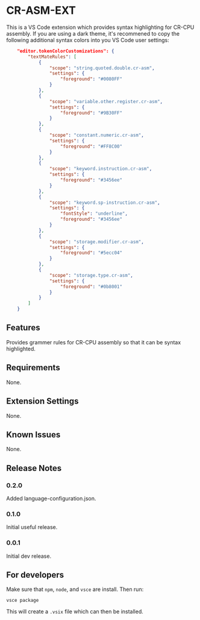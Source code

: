 # CR-ASM-EXT

This is a VS Code extension which provides syntax highlighting for CR-CPU assembly. If you are using a dark theme, it's recommened to copy the following additional syntax colors into you VS Code user settings:

```json
    "editor.tokenColorCustomizations": {
        "textMateRules": [
            {
                "scope": "string.quoted.double.cr-asm",
                "settings": {
                    "foreground": "#0080FF"
                }
            },
            {
                "scope": "variable.other.register.cr-asm",
                "settings": {
                    "foreground": "#9B30FF"
                }
            },
            {
                "scope": "constant.numeric.cr-asm",
                "settings": {
                    "foreground": "#FF8C00"
                }
            },
            {
                "scope": "keyword.instruction.cr-asm",
                "settings": {
                    "foreground": "#3456ee"
                }
            },
            {
                "scope": "keyword.sp-instruction.cr-asm",
                "settings": {
                    "fontStyle": "underline",
                    "foreground": "#3456ee"
                }
            },
            {
                "scope": "storage.modifier.cr-asm",
                "settings": {
                    "foreground": "#5ecc04"
                }
            },
            {
                "scope": "storage.type.cr-asm",
                "settings": {
                    "foreground": "#0b8001"
                }
            }
        ]
    }
```

## Features

Provides grammer rules for CR-CPU assembly so that it can be syntax highlighted.

## Requirements

None.

## Extension Settings

None.

## Known Issues

None.

## Release Notes

### 0.2.0

Added language-configuration.json.

### 0.1.0

Initial useful release.

### 0.0.1

Initial dev release.

## For developers

Make sure that `npm`, `node`, and `vsce` are install. Then run:

```
vsce package
```

This will create a `.vsix` file which can then be installed.
